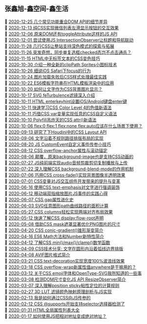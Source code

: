 ## 张鑫旭-鑫空间-鑫生活  
🎉  [2020-12-25 几个常见功能重合DOM API的细节差异](https://www.zhangxinxu.com/wordpress/2020/12/dom-api-diff/)  
🎉  [2020-12-13 纯CSS实现微信列表左滑显示按钮的交互效果](https://www.zhangxinxu.com/wordpress/2020/12/css-touch-scroll-show-button/)  
🎉  [2020-12-06 原来DOM还有toggleAttribute这样的JS API](https://www.zhangxinxu.com/wordpress/2020/12/js-toggleattribute-dom-api/)  
🎉  [2020-12-01 尝试使用JS IntersectionObserver让标题和导航联动](https://www.zhangxinxu.com/wordpress/2020/12/js-intersectionobserver-nav/)  
🎉  [2020-11-28 几行CSS让整站支持深色模式的探索与拓展](https://www.zhangxinxu.com/wordpress/2020/11/css-mix-blend-mode-filter-dark-theme/)  
🎉  [2020-11-26 突发奇想，同步单复选框checked态岂不点击通杀？](https://www.zhangxinxu.com/wordpress/2020/11/label-sync-radio-checkbox-checked/)  
🎉  [2020-11-15 HTML中无标签文本的CSS变色技巧](https://www.zhangxinxu.com/wordpress/2020/11/html-anonymous-text-color-change/)  
🎉  [2020-10-30 介绍一种全新的clipPath Sprites小图标技术](https://www.zhangxinxu.com/wordpress/2020/10/clip-path-sprites-icon/)  
🎉  [2020-10-26 细说iOS Safari下focus的行为](https://www.zhangxinxu.com/wordpress/2020/10/ios-safari-input-button-focus/)  
🎉  [2020-10-24 图片加载失败后CSS样式处理最佳实践](https://www.zhangxinxu.com/wordpress/2020/10/css-style-image-load-fail/)  
🎉  [2020-10-22 ES6模板字符串在HTML模板渲染中的应用](https://www.zhangxinxu.com/wordpress/2020/10/es6-html-template-literal/)  
🎉  [2020-10-20 如何让文字作为CSS背景图片显示？](https://www.zhangxinxu.com/wordpress/2020/10/text-as-css-background-image/)  
🎉  [2020-10-17 SVG feTurbulence滤镜深入介绍](https://www.zhangxinxu.com/wordpress/2020/10/svg-feturbulence/)  
🎉  [2020-10-11 HTML enterkeyhint设置iOS/Android键盘enter键](https://www.zhangxinxu.com/wordpress/2020/10/html-enterkeyhint-ios-iphone/)  
🎉  [2020-10-11 快速学习CSS Color Level 4的色值新语法](https://www.zhangxinxu.com/wordpress/2020/10/css-color-level-4/)  
🎉  [2020-10-11 巧借CSS var变量实现任意的CSS自定义语法](https://www.zhangxinxu.com/wordpress/2020/10/css-var-custom-any-function-polyfill/)  
🎉  [2020-10-10 Polyfill吊炸天的CSS attr()新语法](https://www.zhangxinxu.com/wordpress/2020/10/css-attr-polyfill/)  
🎉  [2020-10-06 flex:0 flex:1 flex:none flex:auto应该在什么场景下使用？](https://www.zhangxinxu.com/wordpress/2020/10/css-flex-0-1-none/)  
🎉  [2020-09-13 研究了下Houdini中的CSS Layout API](https://www.zhangxinxu.com/wordpress/2020/09/houdini-css-layout-api/)  
🎉  [2020-09-06 文字沿着不规则路径排版布局的实现](https://www.zhangxinxu.com/wordpress/2020/09/svg-text-around-path/)  
🎉  [2020-08-20 JS CustomEvent自定义事件传参小技巧](https://www.zhangxinxu.com/wordpress/2020/08/js-customevent-pass-param/)  
🎉  [2020-08-12 CSS overflow-anchor属性与滚动锚定](https://www.zhangxinxu.com/wordpress/2020/08/css-overflow-anchor/)  
🎉  [2020-08-06 颠覆，原来background-image也是支持CSS动画的](https://www.zhangxinxu.com/wordpress/2020/08/background-image-animation/)  
🎉  [2020-07-27 JS纯前端实现audio音频剪裁剪切复制播放与上传](https://www.zhangxinxu.com/wordpress/2020/07/js-audio-clip-copy-upload/)  
🎉  [2020-07-22 深入理解CSS background-blend-mode的作用机制](https://www.zhangxinxu.com/wordpress/2020/07/css-background-blend-mode/)  
🎉  [2020-07-06 巧用CSS cross-fade()实现背景图像半透明效果](https://www.zhangxinxu.com/wordpress/2020/07/css-cross-fade-background-image-opacity/)  
🎉  [2020-07-01 CSS变量对JS交互组件开发带来的提升与变革](https://www.zhangxinxu.com/wordpress/2020/07/css-var-improve-components/)  
🎉  [2020-06-16 使用CSS text-emphasis对文字进行强调装饰](https://www.zhangxinxu.com/wordpress/2020/06/css-text-emphasis/)  
🎉  [2020-06-12 移动端双指缩放图片JS事件的实践心得](https://www.zhangxinxu.com/wordpress/2020/06/mobile-event-touches-zoom-sacle/)  
🎉  [2020-06-07 CSS gap属性进化史](https://www.zhangxinxu.com/wordpress/2020/06/css-gap-history/)  
🎉  [2020-06-03 SVG任意图形path曲线路径的面积计算](https://www.zhangxinxu.com/wordpress/2020/06/svg-area-calc/)  
🎉  [2020-05-27 CSS columns轻松实现两端对齐布局效果](https://www.zhangxinxu.com/wordpress/2020/05/css-columns-justify-content/)  
🎉  [2020-05-12 快速了解CSS display:flow-root声明](https://www.zhangxinxu.com/wordpress/2020/05/css-display-flow-root/)  
🎉  [2020-05-08 借助CSS mask遮罩显著优化PNG图片的尺寸](https://www.zhangxinxu.com/wordpress/2020/05/css-mask-compress-png-image/)  
🎉  [2020-04-20 CSS conic-gradient()锥形渐变简介](https://www.zhangxinxu.com/wordpress/2020/04/css-conic-gradient/)  
🎉  [2020-04-16 ES6 Math方法和Number新特性简介](https://www.zhangxinxu.com/wordpress/2020/04/es6-math-number/)  
🎉  [2020-04-12 了解CSS min()/max()/clamp()数学函数](https://www.zhangxinxu.com/wordpress/2020/04/css-min-max-clamp/)  
🎉  [2020-04-09 CSS技术分享: 文字在圆形内沿着弧线边界排版](https://www.zhangxinxu.com/wordpress/2020/04/css-text-layout-circle/)  
🎉  [2020-04-08 AVIF图片格式简介](https://www.zhangxinxu.com/wordpress/2020/04/avif-image-format/)  
🎉  [2020-03-21 CSS text-decoration实现宽度100%波浪线效果](https://www.zhangxinxu.com/wordpress/2020/03/css-%e6%b3%a2%e6%b5%aa%e7%ba%bf-wavy-wave/)  
🎉  [2020-03-18 CSS overflow-wrap新属性值anywhere是干嘛用的？](https://www.zhangxinxu.com/wordpress/2020/03/css-overflow-wrap-anywhere/)  
🎉  [2020-03-12 关于CSS emoji字体和OpenType-SVG我所知道的一些事](https://www.zhangxinxu.com/wordpress/2020/03/css-emoji-opentype-svg-fonts/)  
🎉  [2020-03-08 检测DOM尺寸变化JS API ResizeObserver简介](https://www.zhangxinxu.com/wordpress/2020/03/dom-resize-api-resizeobserver/)  
🎉  [2020-03-07 深入理解position sticky粘性定位的计算规则](https://www.zhangxinxu.com/wordpress/2020/03/position-sticky-rules/)  
🎉  [2020-02-27 3D LUT 滤镜颜色映射原理剖析与JS实现](https://www.zhangxinxu.com/wordpress/2020/02/3d-lut-principle/)  
🎉  [2020-02-13 我是如何通过CSS向JS传参的](https://www.zhangxinxu.com/wordpress/2020/02/css-params-to-js/)  
🎉  [2020-02-12 CSS @supports开始支持selector选择器检测了](https://www.zhangxinxu.com/wordpress/2020/02/css-supports-selector/)  
🎉  [2020-01-31 HTML全局属性列表大全](https://www.zhangxinxu.com/wordpress/2020/01/html-global-attributes/)  
🎉  [2020-01-17 如何使用JS把相对地址变成绝对地址？](https://www.zhangxinxu.com/wordpress/2020/01/js-relative-absolute-path/)  
